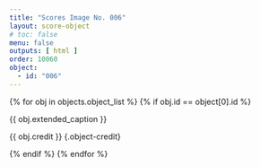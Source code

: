 ```yaml
---
title: "Scores Image No. 006"
layout: score-object
# toc: false
menu: false
outputs: [ html ]
order: 10060
object:
  - id: "006"
---
```


{% for obj in objects.object_list %}
{% if obj.id == object[0].id %}

{{ obj.extended_caption }}

{{ obj.credit }} {.object-credit}

{% endif %}
{% endfor %}
